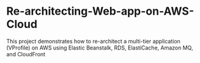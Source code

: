 # Re-architecting-Web-app-on-AWS-Cloud
This project demonstrates how to re-architect a multi-tier application (VProfile) on AWS using Elastic Beanstalk, RDS, ElastiCache, Amazon MQ, and CloudFront
